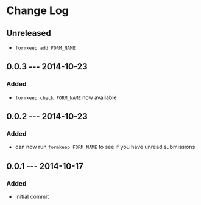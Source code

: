 # Change Log

## Unreleased

- `formkeep add FORM_NAME`
## 0.0.3 --- 2014-10-23

### Added

- `formkeep check FORM_NAME` now available

## 0.0.2 --- 2014-10-23

### Added

- can now run `formkeep FORM_NAME` to see if you have unread submissions

## 0.0.1 --- 2014-10-17

### Added

- Initial commit
